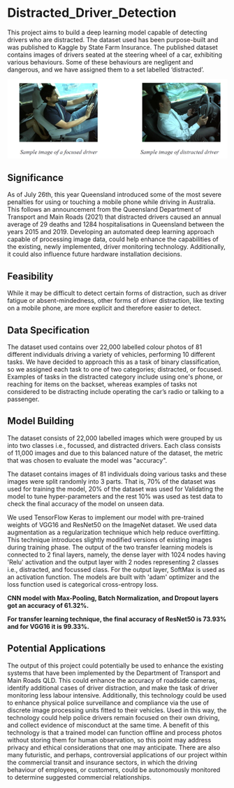 # Distracted_Driver_Detection

This project aims to build a deep learning model capable of detecting drivers who are distracted. The dataset used has been purpose-built and was published to Kaggle by State Farm Insurance. The published dataset contains images of drivers seated at the steering wheel of a car, exhibiting various behaviours. Some of these behaviours are negligent and dangerous, and we have assigned them to a set labelled ‘distracted’. 

![Samples](Sample_image.png)


## Significance
As of July 26th, this year Queensland introduced some of the most severe penalties for using
or touching a mobile phone while driving in Australia. This follows an announcement from the
Queensland Department of Transport and Main Roads (2021) that distracted drivers caused an annual
average of 29 deaths and 1284 hospitalisations in Queensland between the years 2015 and 2019.
Developing an automated deep learning approach capable of processing image data, could help
enhance the capabilities of the existing, newly implemented, driver monitoring technology.
Additionally, it could also influence future hardware installation decisions. 

## Feasibility
While it may be difficult to detect certain forms of distraction, such as driver fatigue or
absent-mindedness, other forms of driver distraction, like texting on a mobile phone, are more explicit
and therefore easier to detect.


## Data Specification
The dataset used contains over 22,000 labelled colour photos of 81 different individuals
driving a variety of vehicles, performing 10 different tasks. We have decided to approach this as a task
of binary classification, so we assigned each task to one of two categories; distracted, or focused.
Examples of tasks in the distracted category include using one's phone, or reaching for items on the
backset, whereas examples of tasks not considered to be distracting include operating the car’s radio
or talking to a passenger.

## Model Building
The dataset consists of 22,000 labelled images which were grouped by us into two classes
i.e., focussed, and distracted drivers. Each class consists of 11,000 images
and due to this balanced nature of the dataset, the metric that was chosen to
evaluate the model was "accuracy". 

The dataset contains images of 81 individuals doing various tasks and
these images were split randomly into 3 parts. That is, 70% of the dataset was
used for training the model, 20% of the dataset was used for Validating the
model to tune hyper-parameters and the rest 10% was used as test data to check
the final accuracy of the model on unseen data.

We used TensorFlow Keras to implement our model with pre-trained weights of VGG16 and ResNet50 on the
ImageNet dataset. We used data augmentation as a regularization technique which
help reduce overfitting. This technique introduces slightly modified versions
of existing images during training phase. The output of the two transfer
learning models is connected to 2 final layers, namely, the dense layer with
1024 nodes having 'Relu' activation and the output layer with 2 nodes
representing 2 classes i.e., distracted, and focussed class. For the output
layer, SoftMax is used as an activation function. The models are built with
'adam' optimizer and the loss function used is categorical cross-entropy loss. 

**CNN model with Max-Pooling, Batch Normalization, and Dropout layers got an accuracy of 61.32%.**

**For transfer learning technique, the final accuracy of ResNet50 is 73.93% and for VGG16 it is 99.33%.**

## Potential Applications
The output of this project could potentially be used to enhance the existing systems that have
been implemented by the Department of Transport and Main Roads QLD. This could enhance the
accuracy of roadside cameras, identify additional cases of driver distraction, and make the task of
driver monitoring less labour intensive. Additionally, this technology could be used to enhance
physical police surveillance and compliance via the use of discrete image processing units fitted to
their vehicles. Used in this way, the technology could help police drivers remain focused on their own
driving, and collect evidence of misconduct at the same time. A benefit of this technology is that a
trained model can function offline and process photos without storing them for human observation, so
this point may address privacy and ethical considerations that one may anticipate.
There are also many futuristic, and perhaps, controversial applications of our project within
the commercial transit and insurance sectors, in which the driving behaviour of employees, or
customers, could be autonomously monitored to determine suggested commercial relationships.
